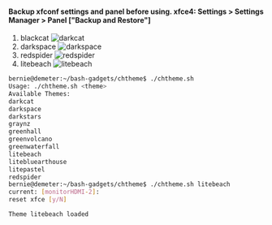 #### Backup xfconf settings and panel before using. xfce4: Settings > Settings Manager > Panel ["Backup and Restore"]
1. blackcat
![darkcat](https://user-images.githubusercontent.com/20193396/234690865-b1d6e9b8-86db-4181-9037-be2acccf3d9b.png)
2. darkspace
![darkspace](https://user-images.githubusercontent.com/20193396/234690950-666134c7-96ef-4f1f-b4ac-8c9287593333.png)
3. redspider 
![redspider](https://user-images.githubusercontent.com/20193396/234690971-84c14d03-faaa-46ad-b91d-09027f4f6444.png)
4. litebeach
![litebeach](https://user-images.githubusercontent.com/20193396/234691109-3f7712b5-eacb-4452-bdd2-cefbd523d58d.png)

```sh
bernie@demeter:~/bash-gadgets/chtheme$ ./chtheme.sh 
Usage: ./chtheme.sh <theme>
Available Themes: 
darkcat
darkspace
darkstars
graynz
greenhall
greenvolcano
greenwaterfall
litebeach
litebluearthouse
litepastel
redspider
bernie@demeter:~/bash-gadgets/chtheme$ ./chtheme.sh litebeach
current: [monitorHDMI-2]: 
reset xfce [y/N] 

Theme litebeach loaded
```
